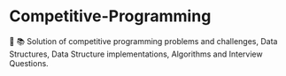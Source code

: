# Competitive-Programming
📌 📚 Solution of competitive programming problems and challenges, Data Structures, Data Structure implementations, Algorithms and Interview Questions.
